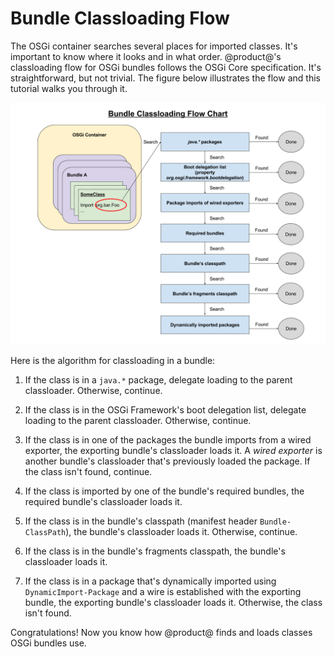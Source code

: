 # Bundle Classloading Flow

The OSGi container searches several places for imported classes. It's important
to know where it looks and in what order. @product@'s classloading flow for OSGi
bundles follows the OSGi Core specification. It's straightforward, but not
trivial. The figure below illustrates the flow and this tutorial walks you
through it.

![Figure 1.0: This flow chart illustrates classloading in a bundle.](../../images/bundle-classloading-flow-chart.png)

Here is the algorithm for classloading in a bundle: 

1.  If the class is in a `java.*` package, delegate loading to the parent
    classloader. Otherwise, continue.

2.  If the class is in the OSGi Framework's boot delegation list, delegate
    loading to the parent classloader. Otherwise, continue.

3.  If the class is in one of the packages the bundle imports from a wired
    exporter, the exporting bundle's classloader loads it. A *wired exporter* is
    another bundle's classloader that's previously loaded the package. If the
    class isn't found, continue.

4.  If the class is imported by one of the bundle's required bundles, the
    required bundle's classloader loads it.

5.  If the class is in the bundle's classpath (manifest header
    `Bundle-ClassPath`), the bundle's classloader loads it. Otherwise, continue.

6.  If the class is in the bundle's fragments classpath, the bundle's
    classloader loads it.

7.  If the class is in a package that's dynamically imported using
    `DynamicImport-Package` and a wire is established with the exporting bundle,
    the exporting bundle's classloader loads it. Otherwise, the class isn't
    found.

Congratulations! Now you know how @product@ finds and loads classes OSGi bundles
use. 
